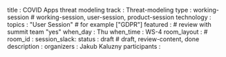title        : COVID Apps threat modeling
track        : Threat-modeling
type         : working-session      # working-session, user-session, product-session
technology   :
topics       : "User Session"                   # for example ["GDPR"]
featured     :                    # review with summit team "yes"
when_day     : Thu
when_time    : WS-4
room_layout  :                    #
room_id      :
session_slack: 
status       : draft              # draft, review-content, done
description  :
organizers   : Jakub Kaluzny
participants :

<!--(add intro)

## Description

Covid-19 apps threat modeling session is a discussion on contact tracing mobile applications. The aim is to maximise the output number of potential threats and attack vectors by brainstorming abuser stories:
* who are the threat actors
* what are the key assets
* what are the threats
* what are the attack vectors / abuser stories
* potential mitigations and privacy-by-design approaches

## What

(...)

## Outcomes

(...)

## References

(...)


## Previous-->
